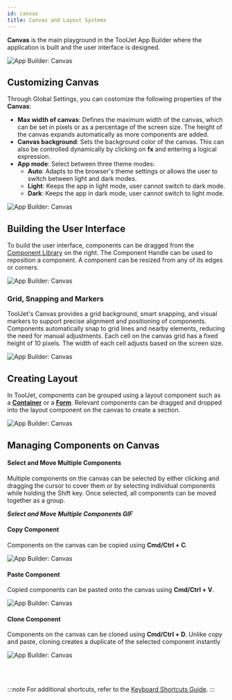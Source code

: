 ```yaml
---
id: canvas
title: Canvas and Layout Systems
---
```


**Canvas** is the main playground in the ToolJet App Builder where the application is built and the user interface is designed.

<img className="screenshot-full img-full" src="/img/app-builder/canvas/canvas.png" alt="App Builder: Canvas"/>

## Customizing Canvas

Through Global Settings, you can costomize the following properties of the **Canvas**:

- **Max width of canvas**: Defines the maximum width of the canvas, which can be set in pixels or as a percentage of the screen size. The height of the canvas expands automatically as more components are added.
- **Canvas background**: Sets the background color of the canvas. This can also be controlled dynamically by clicking on **fx** and entering a logical expression.
- **App mode**:  Select between three theme modes:
    - **Auto**: Adapts to the browser's theme settings or allows the user to switch between light and dark modes.
    - **Light**: Keeps the app in light mode, user cannot switch to dark mode.
    - **Dark**: Keeps the app in dark mode, user cannot switch to light mode.

<img className="screenshot-full img-s" src="/img/app-builder/canvas/global-settings.png" alt="App Builder: Canvas"/>

## Building the User Interface

To build the user interface, components can be dragged from the [Component Library](#) on the right. The Component Handle can be used to reposition a component. A component can be resized from any of its edges or corners.

<img className="screenshot-full img-full" src="/img/app-builder/canvas/drag.gif" alt="App Builder: Canvas"/>

### Grid, Snapping and Markers

ToolJet's Canvas provides a grid background, smart snapping, and visual markers to support precise alignment and positioning of components. Components automatically snap to grid lines and nearby elements, reducing the need for manual adjustments. Each cell on the canvas grid has a fixed height of 10 pixels. The width of each cell adjusts based on the screen size.

<img className="screenshot-full img-full" src="/img/app-builder/canvas/snap.png" alt="App Builder: Canvas"/>

## Creating Layout

In ToolJet, components can be grouped using a layout component such as a **[Container](#)** or a **[Form](#)**. Relevant components can be dragged and dropped into the layout component on the canvas to create a section.

<img className="screenshot-full img-full" src="/img/app-builder/canvas/form.png" alt="App Builder: Canvas"/>

## Managing Components on Canvas

#### Select and Move Multiple Components

Multiple components on the canvas can be selected by either clicking and dragging the cursor to cover them or by selecting individual components while holding the Shift key. Once selected, all components can be moved together as a group.

***Select and Move Multiple Components GIF***

#### Copy Component

Components on the canvas can be copied using **Cmd/Ctrl + C**.

<img className="screenshot-full img-full" src="/img/app-builder/canvas/copy.png" alt="App Builder: Canvas"/>

#### Paste Component

Copied components can be pasted onto the canvas using **Cmd/Ctrl + V**.

<img className="screenshot-full img-full" src="/img/app-builder/canvas/paste.png" alt="App Builder: Canvas"/>

#### Clone Component

Components on the canvas can be cloned using **Cmd/Ctrl + D**. Unlike copy and paste, cloning creates a duplicate of the selected component instantly

<img className="screenshot-full img-full" src="/img/app-builder/canvas/clone.png" alt="App Builder: Canvas"/>

<br/><br/>

:::note
For additional shortcuts, refer to the [Keyboard Shortcuts Guide](/docs/tutorial/keyboard-shortcuts).
:::
